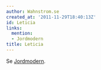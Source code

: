 ```yaml
---
author: Wahnstrom.se
created_at: '2011-11-29T18:40:13Z'
id: Leticia
links:
  mention:
  - Jordmodern
title: Leticia
---
```


Se [Jordmodern].

  [Jordmodern]: Jordmodern